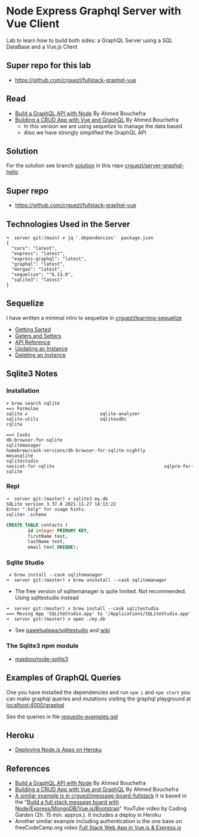
# Node Express Graphql Server with Vue Client

Lab to learn how to build both sides: a GraphQL Server using a SQL DataBase and a Vue.js Client 


## Super repo for this lab

* <https://github.com/crguezl/fullstack-graphql-vue>

## Read

* [Build a GraphQL API with Node](https://blog.jscrambler.com/build-a-graphql-api-with-node/) By Ahmed Bouchefra
* [Building a CRUD App with Vue and GraphQL](https://blog.jscrambler.com/building-a-crud-app-with-vue-and-graphql/) By Ahmed Bouchefra
  * In this version we are using sequelize to manage the data based
  * Also we have strongly simplified the GraphQL API

## Solution

For the solution see branch [solution](https://github.com/crguezl/server-graphql-hello/tree/solution) in this repo [crguezl/server-graphql-hello](https://github.com/crguezl/server-graphql-hello)

## Super repo

* <https://github.com/crguezl/fullstack-graphql-vue>

## Technologies Used in the Server

```
➜  server git:(main) ✗ jq '.dependencies'  package.json
{
  "cors": "latest",
  "express": "latest",
  "express-graphql": "latest",
  "graphql": "latest",
  "morgan": "latest",
  "sequelize": "^6.13.0",
  "sqlite3": "latest"
}
```

## Sequelize

I have written a minimal intro to sequelize in [crguezl/learning-sequelize](https://github.com/crguezl/learning-sequelize)

* [Getting Sarted](https://sequelize.org/v7/manual/getting-started.html)
* [Geters and Setters](https://sequelize.org/master/manual/getters-setters-virtuals.html)
* [API Reference](https://sequelize.org/master/class/lib/sequelize.js~Sequelize.html)
* [Updating an Instance](https://sequelize.org/master/manual/model-instances.html#updating-an-instance)
* [Deleting an Instance](https://sequelize.org/master/manual/model-instances.html#deleting-an-instance)

## Sqlite3 Notes

### Installation

```
✗ brew search sqlite
==> Formulae
sqlite ✔                           sqlite-analyzer                    sqlite-utils                       sqliteodbc                         rqlite

==> Casks
db-browser-for-sqlite                                      sqlitemanager                                              homebrew/cask-versions/db-browser-for-sqlite-nightly
mesasqlite                                                 sqlitestudio
navicat-for-sqlite                                         sqlpro-for-sqlite
```

### Repl

```
➜  server git:(master) ✗ sqlite3 my.db 
SQLite version 3.37.0 2021-11-27 14:13:22
Enter ".help" for usage hints.
sqlite> .schema
```
```sql
CREATE TABLE contacts (
        id integer PRIMARY KEY,
        firstName text,
        lastName text,
        email text UNIQUE);
```

### Sqlite Studio

```
 ✗ brew install --cask sqlitemanager
➜  server git:(master) ✗ brew uninstall --cask sqlitemanager
```
* The free version of sqlitemanager is quite limited. Not recommended. Using sqlitestudio instead

```
➜  server git:(master) ✗ brew install --cask sqlitestudio
==> Moving App 'SQLiteStudio.app' to '/Applications/SQLiteStudio.app'
➜  server git:(master) ✗ open ./my.db
```

* See [pawelsalawa/sqlitestudio](https://github.com/pawelsalawa/sqlitestudio) and [wiki](https://github.com/pawelsalawa/sqlitestudio/wiki)

### The Sqlite3 npm module

* [mapbox/node-sqlite3](https://github.com/mapbox/node-sqlite3)


## Examples of GraphQL Queries 

One you have installed the dependencies and run `npm i`  and `npm start` you can make graphql queries and mutations visiting the 
graphql playground at <localhost:4000/graphql>

See the queries in file [requests-examples.gql](requests-examples.gql)

## Heroku 

* [Deploying Node.js Apps on Heroku](https://devcenter.heroku.com/articles/deploying-nodejs)

## References

* [Build a GraphQL API with Node](https://blog.jscrambler.com/build-a-graphql-api-with-node/) By Ahmed Bouchefra
* [Building a CRUD App with Vue and GraphQL](https://blog.jscrambler.com/building-a-crud-app-with-vue-and-graphql/) By Ahmed Bouchefra
* [A similar example is in crguezl/message-board-fullstack](https://github.com/crguezl/message-board-fullstack) it is based in the "[Build a full stack message board with Node/Express/MongoDB/Vue.js/Bootstrap](https://youtu.be/2xIoWm08SBM)" YouTube video by Coding Garden (2h. 15 min. approx.). It includes a deploy in Heroku
* Another similar example including authentication is the one base on freeCodeCamp.org video [Full Stack Web App in Vue.js & Express.js](https://ull-mii-sytws-2122.github.io/tema3-web/full-stack-web-app-using-vuejs-and-express.html)